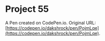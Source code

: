 # Project 55

A Pen created on CodePen.io. Original URL: [https://codepen.io/dakshrock/pen/PojmLqe](https://codepen.io/dakshrock/pen/PojmLqe).

